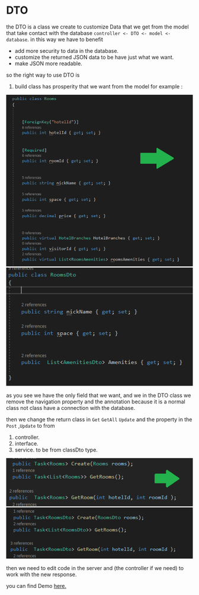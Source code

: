 # DTO 
the DTO is a class we create to customize Data that we get from the model that take contact with the database `controller <- DTO <- model <- database`.
in this way we have to benefit
- add more security to data in the database.
- customize the returned JSON data to be have just what we want.
- make JSON more readable.

so the right way to use DTO is
1. build class has prosperity that we want from the model for example :



![img](./DTO_11.PNG)
![img](./DTO_1.PNG)



as you see we have the only field that we want, and we in the DTO class we remove the navigation property and the annotation because it is a normal class not class have a connection with the database.

then we change the return class in `Get` `GetAll` `Update` and the property in the `Post` ,`Update` to from
1. controller.
2. interface.
3. service.
to be from classDto type.



![img](./DTO_2.PNG)
![img](./DTO_21.PNG)



then we need to edit code in the server and (the controller if we need) to work with the new response.

you can find Demo [here.](https://github.com/fuad-bassam/Async-Inn)


